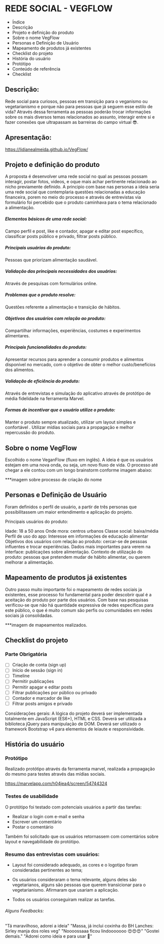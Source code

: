 # REDE SOCIAL - VEGFLOW

* Índice
* Descrição
* Projeto e definição do produto
* Sobre o nome VegFlow
* Personas e Definição de Usuário
* Mapeamento de produtos já existentes
* Checklist do projeto
* História do usuário
* Protótipo
* Conteúdo de referência
* Checklist

## Descrição:
Rede social para curiosos, pessoas em transição para o veganismo ou vegetarianismo e porque não para pessoas que já seguem esse estilo de vida? Através dessa ferramenta as pessoas poderão trocar informações sobre os mais diversos temas relacionados ao assunto, interagir entre si e fazer conexões que ultrapassam as barreiras do campo virtual 😎. 
 
## Apresentação:

https://lidianealmeida.github.io/VegFlow/

## Projeto e definição do produto

A proposta é desenvolver uma rede social no qual as pessoas possam interagir, postar fotos, videos, e oque mais achar pertinente relacionado ao nicho previamente definido.
A principio com base nas personas a ideia seria uma rede social que contemplaria questões relacionadas a educação financeira, porem no meio do processo e através de entrevistas via formulário foi percebido que o produto caminhava para o tema relacionado a alimentação.

##### Elementos básicos de uma rede social:

Campo perfil e post, like e contador, apagar e editar post específico, classificar posts público e privado, filtrar posts público.

##### Principais usuários do produto:
Pessoas que priorizam alimentação saudável.

##### Validação das principais necessidades dos usuários:
Através de pesquisas com formulários online.

##### Problemas que o produto resolve:
Questões referente a alimentação e transição de hábitos.

##### Objetivos dos usuários com relação ao produto:
Compartilhar informações, experiências, costumes e experimentos alimentares.

##### Principais funcionalidades do produto:
Apresentar recursos para aprender a consumir produtos e alimentos disponível no mercado, com o objetivo de obter o melhor custo/benefícios dos alimentos.

##### Validação de eficiência do produto:
Através de entrevistas e simulação do aplicativo através de protótipo de média fidelidade na ferramenta Marvel.

##### Formas de incentivar que o usuário utilize o produto:
Manter o produto sempre atualizado, utilizar um layout simples e confortável . Utilizar mídias sociais para a propagação e melhor repercussão do produto.

## Sobre o nome VegFlow
Escolhido o nome VeganFlow (fluxo em inglês). A ideia é que os usuários estejam em uma nova onda, ou seja, um novo fluxo de vida.
O processo até chegar a ele contou com um longo brainstorm conforme imagem abaixo:

***imagem sobre processo de criação do nome

## Personas e Definição de Usuário

Foram definidos o perfil de usuário, a partir de três personas que possibilitassem um maior entendimento e aplicação do projeto.

Principais usuários do produto: 

Idade: 18 a 50 anos
Onde mora: centros urbanos
Classe social: baixa/média
Perfil de uso do app: Interesse em informações de educação alimentar
Objetivos dos usuários com relação ao produto: cercar-se de pessoas influentes e trocar experiências.
Dados mais importantes para verem na interface: publicações sobre alimentação.
Contexto de utilização do produto: pessoas que pretendem mudar de hábito alimentar, ou querem melhorar a alimentação.

## Mapeamento de produtos já existentes

Outro passo muito importante foi o mapeamento de redes sociais ja existentes, esse processo foi fundamental para poder descobrir qual é a aceitação do produto por parte dos usuários.
Com base nas pesquisas verificou-se que não há quantidade expressiva de redes especificas para este público, o que é muito comum são perfis ou comunidades em redes sociais já consolidadas.

***imagem de mapeamentos realizados.

## Checklist do projeto

### Parte Obrigatória

* [ ] Criação de conta (sign up)
* [ ] Início de sessão (sign in)
* [ ] Timeline
* [ ] Permitir publicações
* [ ] Permitir apagar e editar posts
* [ ] Filtrar publicações por público ou privado
* [ ] Contador e marcador de like
* [ ] Filtrar posts amigos e privado

Considerações gerais: A lógica do projeto deverá ser implementada totalmente em JavaScript (ES6+), HTML e CSS. Deverá ser utilizada a biblioteca jQuery para manipulação de DOM. Deverá ser utilizado o framework Bootstrap v4 para elementos de leiaute e responsividade.

## História do usuário

### Protótipo

Realizado protótipo através da ferramenta marvel, realizada a propagação do mesmo para testes através das mídias sociais.

https://marvelapp.com/h04jea4/screen/54744324

### Testes de usabilidade

O protótipo foi testado com potenciais usuários a partir das tarefas:

* Realizar o login com e-mail e senha
* Escrever um comentário
* Postar o comentário

Também foi solicitado que os usuários retornassem com comentários sobre layout e navegabilidade do protótipo.

### Resumo das entrevistas com usuários:

* Layout foi considerado adequado, as cores e o logotipo foram consideradas pertinentes ao tema;

* Os usuários consideraram o tema relevante, alguns deles são vegetarianos, alguns são pessoas que querem transicionar para o vegetarianismo. Afirmaram que usariam a aplicação.

* Todos os usuários conseguiram realizar as tarefas.

###### Alguns Feedbacks:
"Tá maravilhoso, adorei a ideia"
"Massa, já inclui coxinha do BH Lanches: Sirley manja dos roles veg"
"Noooossaaa ficou lindooooooo 😍😍😍"
"Gostei demais."
"Adorei como ideia e para usar 🥦"
